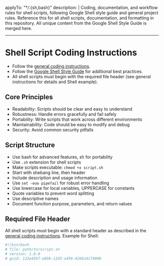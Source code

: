 <!-- file: .github/instructions/shell.instructions.md -->
<!-- version: 1.1.0 -->
<!-- guid: 5b4a3c2d-1e0f-9a8b-7c6d-5e4f3a2b1c0d -->
<!-- DO NOT EDIT: This file is managed centrally in ghcommon repository -->
<!-- To update: Create an issue/PR in jdfalk/ghcommon -->

applyTo: "\*_/_.{sh,bash}"
description: |
Coding, documentation, and workflow rules for shell scripts, following Google Shell style guide and general project rules. Reference this for all shell scripts, documentation, and formatting in this repository. All unique content from the Google Shell Style Guide is merged here.

---

# Shell Script Coding Instructions

- Follow the [general coding instructions](general-coding.instructions.md).
- Follow the
  [Google Shell Style Guide](https://google.github.io/styleguide/shellguide.html)
  for additional best practices.
- All shell scripts must begin with the required file header (see general
  instructions for details and Shell example).

## Core Principles

- Readability: Scripts should be clear and easy to understand
- Robustness: Handle errors gracefully and fail safely
- Portability: Write scripts that work across different environments
- Maintainability: Code should be easy to modify and debug
- Security: Avoid common security pitfalls

## Script Structure

- Use bash for advanced features, sh for portability
- Use `.sh` extension for shell scripts
- Make scripts executable: `chmod +x script.sh`
- Start with shebang line, then header
- Include description and usage information
- Use `set -euo pipefail` for robust error handling
- Use lowercase for local variables, UPPERCASE for constants
- Quote variables to prevent word splitting
- Use descriptive names
- Document function purpose, parameters, and return values

## Required File Header

All shell scripts must begin with a standard header as described in the
[general coding instructions](general-coding.instructions.md). Example for
Shell:

```bash
#!/bin/bash
# file: path/to/script.sh
# version: 1.0.0
# guid: 123e4567-e89b-12d3-a456-426614174000
```
